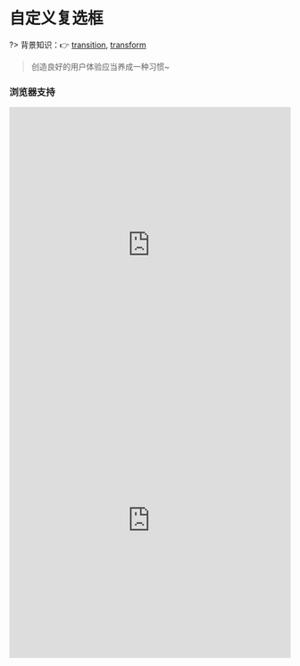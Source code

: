 # 自定义复选框

?> 背景知识：:point_right: [transition](https://developer.mozilla.org/zh-CN/docs/Web/CSS/transition), [transform](https://developer.mozilla.org/zh-CN/docs/Web/CSS/transform)

<vuep template="#custom-checkbox"></vuep>

<script v-pre type="text/x-template" id="custom-checkbox">
<style>
  main {
    width: 100%;
    padding: 60px 0;
    display: flex;
    justify-content: space-around;
    align-items: center;
    flex-wrap: wrap;
    user-select: none;
    font: 14px / 1 Helvetica, sans-serif;
  }
  input[type="checkbox"] {
    position: absolute;
    clip: rect(0, 0, 0, 0);
  }
  input[type="checkbox"] + label {
    cursor: pointer;
    position: relative;
    line-height: 12px;
    user-select: none;
  }
  input[type="checkbox"] + label:not(:nth-of-type(1)) {
    margin-top: 29px;
    margin-bottom: 29px;
  }
  input[type="checkbox"]:checked + label{
    color: #ff8819;
  }
  input[type="checkbox"]:disabled + label {
    cursor: not-allowed;
    color: #999;
  }
  input[type="checkbox"] + label::before{
    content: "";
    display: inline-block;
    width: 10px; height: 10px;
    border-radius: 2px;
    vertical-align: top;
    margin-right: .2em;
    border: 1px solid #ccc;
    background-color: #fff;
    transition: border-color .2s ease-in-out, background-color .2s ease-in-out;
  }
  input[type="checkbox"]:not(:disabled) + label:hover::before{
    border-color: #ff8819;
  }
  input[type="checkbox"] + label::after{
    content: "";
    display: inline-block;
    width: 3px; height: 7px;
    border: 1px solid #fff;
    border-top: 0;
    border-left: 0;
    position: absolute;
    left: 4px; top: 1px;
    transform: rotate(45deg) scale(0);
    transition: all .2s ease-in-out;
  }
  input[type="checkbox"]:checked + label::before{
    border-color: #ff8819 !important;
    background-color: #ff8819;
  }
  input[type="checkbox"]:checked + label::after{
    transform: rotate(45deg) scale(1);
    transition: all .2s ease-in-out;
  }
  input[type="checkbox"]:disabled + label::before, input[type="checkbox"]:disabled.checked + label::before{
    background-color: #f2f2f2;
  }
  input[type="checkbox"]:disabled.checked + label::after{
    border-color: #ccc;
    transform: rotate(45deg) scale(1);
  }
</style>
<template>
  <main>
    <input type="checkbox" id="awesome1" checked>
    <label for="awesome1">Awesome</label>
    <input type="checkbox" id="awesome11">
    <label for="awesome11">Iconfont</label>
    <input type="checkbox" id="awesome12">
    <label for="awesome12">Lhammer</label>
    <input type="checkbox" id="awesome2" disabled>
    <label for="awesome2">禁用</label>
    <input type="checkbox" id="awesome3" disabled class="checked">
    <label for="awesome3">选中禁用</label>
  </main>
</template>
<script>  
</script>
</script>

> 创造良好的用户体验应当养成一种习惯~

### 浏览器支持

<iframe src="https://caniuse.bitsofco.de/embed/index.html?feat=transforms2d&amp;periods=future_2,future_1,current,past_1,past_2,past_3&amp;accessible-colours=false" frameborder="0" width="100%" height="493px"></iframe>

<iframe src="https://caniuse.bitsofco.de/embed/index.html?feat=css-transitions&amp;periods=future_2,future_1,current,past_1,past_2,past_3&amp;accessible-colours=false" frameborder="0" width="100%" height="493px"></iframe>
